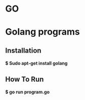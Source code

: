 # GO
<h1>Golang programs</h1>

<h2>Installation</h2>
<h4>$ Sudo apt-get install golang</h4>

<h2>How To Run</h2> 
<h4>$ go run program.go</h4>
